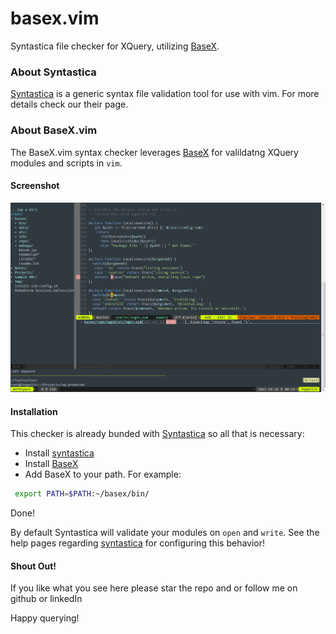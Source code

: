 # basex.vim
Syntastica file checker for XQuery, utilizing [BaseX][1].

### About Syntastica
[Syntastica][0] is a generic syntax file validation tool for use with vim. For more details check our their page.

### About BaseX.vim
The BaseX.vim syntax checker leverages [BaseX][1] for valildatng XQuery modules and scripts in ``vim``. 

#### Screenshot
<img src="https://raw.githubusercontent.com/james-jw/basex.vim/master/syntastica-xquery.png" />

#### Installation
This checker is already bunded with [Syntastica][0] so all that is necessary:

* Install [syntastica][0]
* Install [BaseX][1]
* Add BaseX to your path. For example:
```bash
 export PATH=$PATH:~/basex/bin/
```

Done!

By default Syntastica will validate your modules on ``open`` and ``write``. See the help pages regarding [syntastica][0] for configuring this behavior!

#### Shout Out!
If you like what you see here please star the repo and or follow me on github or linkedIn

Happy querying!

[0]: https://github.com/scrooloose/syntastic
[1]: http://www.basex.org
